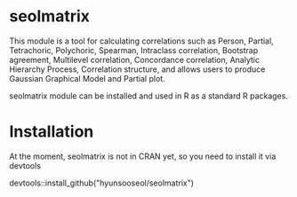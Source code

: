 # seolmatrix

This module is a tool for calculating correlations such as Person, Partial, Tetrachoric, Polychoric, Spearman, Intraclass correlation, Bootstrap agreement, Multilevel correlation, Concordance correlation, Analytic Hierarchy Process, Correlation structure, and allows users to produce Gaussian Graphical Model and Partial plot.
  
seolmatrix module can be installed and used in R as a standard R packages.
# Installation
At the moment, seolmatrix is not in CRAN yet, so you need to install it via devtools

devtools::install_github("hyunsooseol/seolmatrix")
